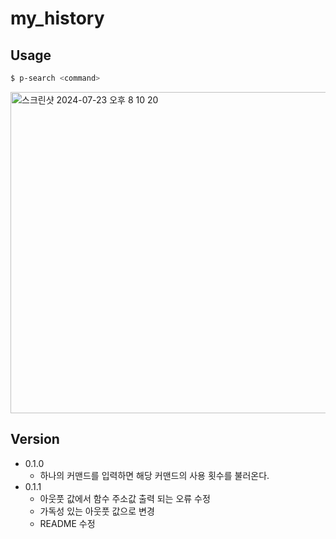 # my_history

## Usage

```bash
$ p-search <command>
```

<img width="514" alt="스크린샷 2024-07-23 오후 8 10 20" src="https://github.com/user-attachments/assets/d0020d1b-049f-4caa-a484-53ec5a9b3e30">

## Version
- 0.1.0
	- 하나의 커맨드를 입력하면 해당 커맨드의 사용 횟수를 불러온다.
- 0.1.1
	- 아웃풋 값에서 함수 주소값 출력 되는 오류 수정
	- 가독성 있는 아웃풋 값으로 변경
	- README 수정
